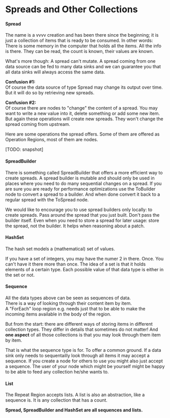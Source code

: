 # Spreads and Other Collections

#### Spread

The name is a vvvv creation and has been there since the beginning; it is just a collection of items that is ready to be consumed. In other words: There is some memory in the computer that holds all the items. All the info is there. They can be read, the count is known, their values are known.

What's more though: A spread can't mutate. A spread coming from one data source can be fed to many data sinks and we can guarantee you that all data sinks will always access the same data.

**Confusion \#1:**  
Of course the data source of type Spread may change its output over time. But it will do so by retrieving new spreads.

**Confusion \#2:**  
Of course there are nodes to "change" the content of a spread. You may want to write a new value into it, delete something or add some new item. But again these operations will create new spreads. They won't change the spread coming from upstream.

Here are some operations the spread offers. Some of them are offered as Operation Regions, most of them are nodes.

\[TODO: snapshot\]

#### SpreadBuilder

There is something called SpreadBuilder that offers a more efficient way to create spreads. A spread builder is mutable and should only be used in places where you need to do many sequential changes on a spread. If you are sure you are ready for performance optimizations use the ToBuilder node to convert a spread to a builder. And when done convert it back to a regular spread with the ToSpread node.

We would like to encourage you to use spread builders only locally: to create spreads. Pass around the spread that you just built. Don't pass the builder itself. Even when you need to store a spread for later usage: store the spread, not the builder. It helps when reasoning about a patch.

#### HashSet

The hash set models a \(mathematical\) set of values.

If you have a set of integers, you may have the numer 2 in there. Once. You can't have it there more than once. The idea of a set is that it holds elements of a certain type. Each possible value of that data type is either in the set or not.

#### Sequence

All the data types above can be seen as sequences of data.  
There is a way of looking through their content item by item.  
A "ForEach" loop region e.g. needs just that to be able to make the incoming items available in the body of the region.

But from the start: there are different ways of storing items in different collection types. They differ in details that sometimes do not matter! And **one aspect** of all those collections is that you may look through them item by item.

That is what the sequence type is for. To offer a common ground. If a data sink only needs to sequentailly look through all items it may accept a sequence. If you create a node for others to use you might also just accept a sequence. The user of your node which might be yourself might be happy to be able to feed any collection he/she wants to.

#### List

The Repeat Region accepts lists. A list is also an abstraction, like a sequence is. It is any collection that has a count.

**Spread, SpreadBuilder and HashSet are all sequences and lists.**
